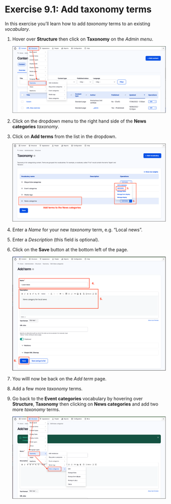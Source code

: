 # Exercise 9.1: Add taxonomy terms

In this exercise you’ll learn how to add _taxonomy_ terms to an existing _vocabulary_.

1. Hover over **Structure** then click on **Taxonomy** on the _Admin menu_.

    ![Image of Structure, Taxonomy menu](../.gitbook/assets/Ex-9-1-Taxonomy-1.png)

2. Click on the dropdown menu to the right hand side of the **News categories** _taxonomy_.
3. Click on **Add terms** from the list in the dropdown.

    ![Image of Taxonomy page](../.gitbook/assets/Ex-9-1-Taxonomy-2.png)

4. Enter a _Name_ for your new _taxonomy_ term, e.g. “Local news”.
5. Enter a _Description_ \(this field is optional\).
6. Click on the **Save** button at the bottom left of the page.
 
    ![Image of Add term page](../.gitbook/assets/Ex-9-1-Taxonomy-3.png)

7. You willl now be back on the _Add term_ page.
8. Add a few more _taxonomy_ terms.
9. Go back to the **Event categories** vocabulary by hovering over  **Structure**, **Taxonomy** then clicking on **News categories** and add two more _taxonomy_ terms.

    ![Image of Structure, Event Categories menu](../.gitbook/assets/Ex-9-1-Taxonomy-4.png)
    
